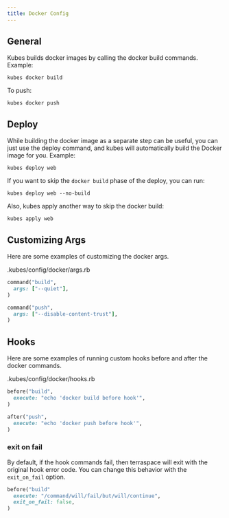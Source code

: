 ```yaml
---
title: Docker Config
---
```


## General

Kubes builds docker images by calling the docker build commands.  Example:

    kubes docker build

To push:

    kubes docker push

## Deploy

While building the docker image as a separate step can be useful, you can just use the deploy command, and kubes will automatically build the Docker image for you. Example:

    kubes deploy web

If you want to skip the `docker build` phase of the deploy, you can run:

    kubes deploy web --no-build

Also, kubes apply another way to skip the docker build:

    kubes apply web

## Customizing Args

Here are some examples of customizing the docker args.

.kubes/config/docker/args.rb

```ruby
command("build",
  args: ["--quiet"],
)

command("push",
  args: ["--disable-content-trust"],
)
```

## Hooks

Here are some examples of running custom hooks before and after the docker commands.

.kubes/config/docker/hooks.rb

```ruby
before("build",
  execute: "echo 'docker build before hook'",
)

after("push",
  execute: "echo 'docker push before hook'",
)
```

### exit on fail

By default, if the hook commands fail, then terraspace will exit with the original hook error code.  You can change this behavior with the `exit_on_fail` option.

```ruby
before("build"
  execute: "/command/will/fail/but/will/continue",
  exit_on_fail: false,
)
```
